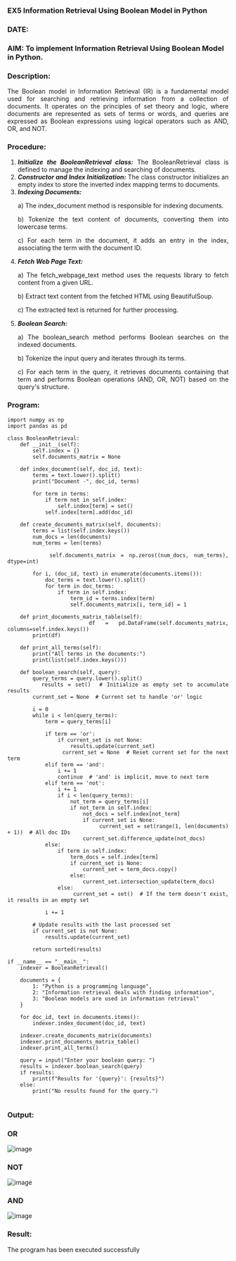 ### EX5 Information Retrieval Using Boolean Model in Python
### DATE: 
### AIM: To implement Information Retrieval Using Boolean Model in Python.
### Description:
<div align = "justify">
The Boolean model in Information Retrieval (IR) is a fundamental model used for searching and retrieving information from a collection of documents. It operates on the principles of set theory and logic, where documents are represented as sets of terms or words, and queries are expressed as Boolean expressions using logical operators such as AND, OR, and NOT.
  
### Procedure:
1. ***Initialize the BooleanRetrieval class:*** The BooleanRetrieval class is defined to manage the indexing and searching of documents.
2. ***Constructor and Index Initialization:*** The class constructor initializes an empty index to store the inverted index mapping terms to documents.
3. ***Indexing Documents:***
    <p> a) The index_document method is responsible for indexing documents.
    <p> b) Tokenize the text content of documents, converting them into lowercase terms.
    <p> c) For each term in the document, it adds an entry in the index, associating the term with the document ID. </p>
4. ***Fetch Web Page Text:***
    <p>a) The fetch_webpage_text method uses the requests library to fetch content from a given URL.
    <p>b) Extract text content from the fetched HTML using BeautifulSoup.
    <p>c) The extracted text is returned for further processing.
5. ***Boolean Search:***
    <p>a) The boolean_search method performs Boolean searches on the indexed documents.
    <p>b) Tokenize the input query and iterates through its terms.
    <p>c) For each term in the query, it retrieves documents containing that term and performs Boolean operations (AND, OR, NOT) based on the query's structure.

### Program:

```
import numpy as np
import pandas as pd

class BooleanRetrieval:
    def __init__(self):
        self.index = {}
        self.documents_matrix = None

    def index_document(self, doc_id, text):
        terms = text.lower().split()
        print("Document -", doc_id, terms)

        for term in terms:
            if term not in self.index:
                self.index[term] = set()
            self.index[term].add(doc_id)

    def create_documents_matrix(self, documents):
        terms = list(self.index.keys())
        num_docs = len(documents)
        num_terms = len(terms)

        self.documents_matrix = np.zeros((num_docs, num_terms), dtype=int)

        for i, (doc_id, text) in enumerate(documents.items()):
            doc_terms = text.lower().split()
            for term in doc_terms:
                if term in self.index:
                    term_id = terms.index(term)
                    self.documents_matrix[i, term_id] = 1

    def print_documents_matrix_table(self):
        df = pd.DataFrame(self.documents_matrix, columns=self.index.keys())
        print(df)

    def print_all_terms(self):
        print("All terms in the documents:")
        print(list(self.index.keys()))

    def boolean_search(self, query):
        query_terms = query.lower().split()
        results = set()  # Initialize as empty set to accumulate results
        current_set = None  # Current set to handle 'or' logic

        i = 0
        while i < len(query_terms):
            term = query_terms[i]

            if term == 'or':
                if current_set is not None:
                    results.update(current_set)
                current_set = None  # Reset current set for the next term
            elif term == 'and':
                i += 1
                continue  # 'and' is implicit, move to next term
            elif term == 'not':
                i += 1
                if i < len(query_terms):
                    not_term = query_terms[i]
                    if not_term in self.index:
                        not_docs = self.index[not_term]
                        if current_set is None:
                            current_set = set(range(1, len(documents) + 1))  # All doc IDs
                        current_set.difference_update(not_docs)
            else:
                if term in self.index:
                    term_docs = self.index[term]
                    if current_set is None:
                        current_set = term_docs.copy()
                    else:
                        current_set.intersection_update(term_docs)
                else:
                    current_set = set()  # If the term doesn't exist, it results in an empty set

            i += 1

        # Update results with the last processed set
        if current_set is not None:
            results.update(current_set)

        return sorted(results)

if __name__ == "__main__":
    indexer = BooleanRetrieval()

    documents = {
        1: "Python is a programming language",
        2: "Information retrieval deals with finding information",
        3: "Boolean models are used in information retrieval"
    }

    for doc_id, text in documents.items():
        indexer.index_document(doc_id, text)

    indexer.create_documents_matrix(documents)
    indexer.print_documents_matrix_table()
    indexer.print_all_terms()

    query = input("Enter your boolean query: ")
    results = indexer.boolean_search(query)
    if results:
        print(f"Results for '{query}': {results}")
    else:
        print("No results found for the query.")


```
### Output:

### OR
![image](https://github.com/user-attachments/assets/d7c9b9e2-8572-4e50-a01b-78f8cb4e3b31)

### NOT

![image](https://github.com/user-attachments/assets/b6f03a17-a8b3-4521-8341-73ba137a2a9e)


### AND
![image](https://github.com/user-attachments/assets/afeb8930-9f2b-431c-9ae9-5eacd1dd57f3)


### Result:
The program has been executed successfully
